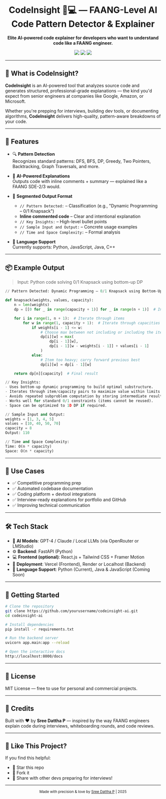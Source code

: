 <h1 align="center">CodeInsight 🚀💻 — FAANG-Level AI Code Pattern Detector & Explainer</h1>

<p align="center">
  <b>Elite AI-powered code explainer for developers who want to understand code like a FAANG engineer.</b><br/>
</p>

<p align="center">
  <img src="https://img.shields.io/badge/Pattern%20Detection-DFS%2C%20DP%2C%20Greedy%2C%20Backtracking-blue?style=flat-square" />
  <img src="https://img.shields.io/badge/Explanations-FAANG%20SDE-2%2F3%20Level-brightgreen?style=flat-square" />
  <img src="https://img.shields.io/github/license/sreedatthap/codeinsight-ai?style=flat-square" />
</p>

---

## 🧠 What is CodeInsight?

**CodeInsight** is an AI-powered tool that analyzes source code and generates structured, professional-grade explanations — the kind you'd expect from senior engineers at companies like Google, Amazon, or Microsoft.

Whether you're prepping for interviews, building dev tools, or documenting algorithms, **CodeInsight** delivers high-quality, pattern-aware breakdowns of your code.

---

## 🚀 Features

- 🔍 **Pattern Detection**  
  Recognizes standard patterns: DFS, BFS, DP, Greedy, Two Pointers, Backtracking, Graph Traversals, and more.

- 🧠 **AI-Powered Explanations**  
  Outputs code with inline comments + summary — explained like a FAANG SDE-2/3 would.

- 📐 **Segmented Output Format**  
  - `// Pattern Detected:` – Classification (e.g., "Dynamic Programming – 0/1 Knapsack")  
  - **Inline commented code** – Clear and intentional explanation  
  - `// Key Insights:` – High-level bullet points  
  - `// Sample Input and Output:` – Concrete usage examples  
  - `// Time and Space Complexity:` – Formal analysis

- 🧱 **Language Support**  
  Currently supports: Python, JavaScript, Java, C++

---

## 📦 Example Output

> Input: Python code solving 0/1 Knapsack using bottom-up DP

```python
// Pattern Detected: Dynamic Programming — 0/1 Knapsack using Bottom-Up Tabulation

def knapsack(weights, values, capacity):
    n = len(weights)
    dp = [[0 for _ in range(capacity + 1)] for _ in range(n + 1)]  # Initialize DP table

    for i in range(1, n + 1):  # Iterate through items
        for w in range(1, capacity + 1):  # Iterate through capacities
            if weights[i - 1] <= w:
                # Choose max between not including or including the item
                dp[i][w] = max(
                    dp[i - 1][w],
                    dp[i - 1][w - weights[i - 1]] + values[i - 1]
                )
            else:
                # Item too heavy; carry forward previous best
                dp[i][w] = dp[i - 1][w]

    return dp[n][capacity]  # Final result

// Key Insights:
- Uses bottom-up dynamic programming to build optimal substructure.
- Iterates through item/capacity pairs to maximize value within limits.
- Avoids repeated subproblem computation by storing intermediate results.
- Works well for standard 0/1 constraints (items cannot be reused).
- Space can be optimized to 1D DP if required.

// Sample Input and Output:
weights = [1, 3, 4, 5]
values = [10, 40, 50, 70]
capacity = 8
Output: 110

// Time and Space Complexity:
Time: O(n * capacity)
Space: O(n * capacity)
```

---

## 🧩 Use Cases

- ✅ Competitive programming prep  
- ✅ Automated codebase documentation  
- ✅ Coding platform + devtool integrations  
- ✅ Interview-ready explanations for portfolio and GitHub  
- ✅ Improving technical communication

---

## 🛠 Tech Stack

- 💬 **AI Models**: GPT-4 / Claude / Local LLMs (via OpenRouter or LMStudio)  
- ⚙️ **Backend**: FastAPI (Python)  
- 💻 **Frontend (optional)**: React.js + Tailwind CSS + Framer Motion  
- 🚀 **Deployment**: Vercel (Frontend), Render or Localhost (Backend)  
- 🧠 **Language Support**: Python (Current), Java & JavaScript (Coming Soon)

---

## 🧪 Getting Started

```bash
# Clone the repository
git clone https://github.com/yourusername/codeinsight-ai.git
cd codeinsight-ai

# Install dependencies
pip install -r requirements.txt

# Run the backend server
uvicorn app.main:app --reload

# Open the interactive docs
http://localhost:8000/docs
```

---

## 📄 License

MIT License — free to use for personal and commercial projects.

---

## 💬 Credits

Built with ❤️ by **Sree Dattha P** — inspired by the way FAANG engineers explain code during interviews, whiteboarding rounds, and code reviews.

---

## 🌟 Like This Project?

If you find this helpful:

- 🌟 Star this repo
- 🍴 Fork it
- 📢 Share with other devs preparing for interviews!

---

<div align="center">
  <sub>Made with precision & love by <a href="https://github.com/sreedatthap">Sree Dattha P</a> | 2025</sub>
</div>
